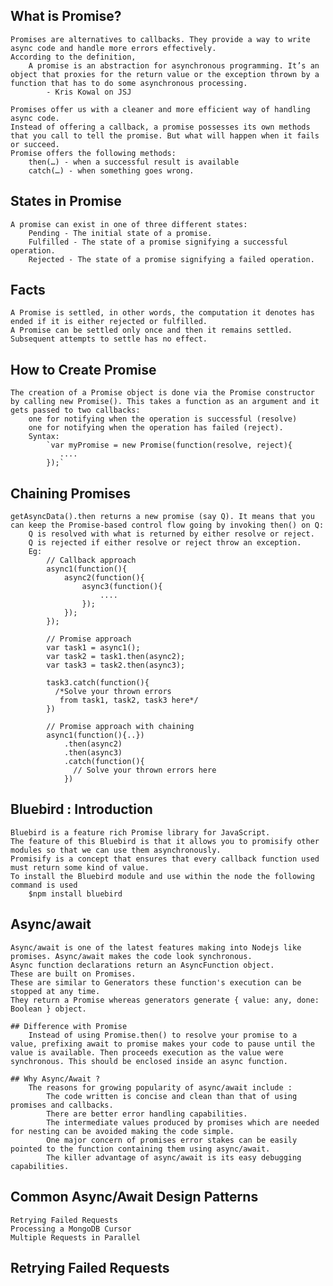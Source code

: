 ## What is Promise?
    Promises are alternatives to callbacks. They provide a way to write async code and handle more errors effectively.
    According to the definition,
        A promise is an abstraction for asynchronous programming. It’s an object that proxies for the return value or the exception thrown by a function that has to do some asynchronous processing.
            - Kris Kowal on JSJ

    Promises offer us with a cleaner and more efficient way of handling async code.
    Instead of offering a callback, a promise possesses its own methods that you call to tell the promise. But what will happen when it fails or succeed.
    Promise offers the following methods:
        then(…) - when a successful result is available
        catch(…) - when something goes wrong.

## States in Promise
    A promise can exist in one of three different states:
        Pending - The initial state of a promise.
        Fulfilled - The state of a promise signifying a successful operation.
        Rejected - The state of a promise signifying a failed operation.
## Facts
    A Promise is settled, in other words, the computation it denotes has ended if it is either rejected or fulfilled.
    A Promise can be settled only once and then it remains settled. Subsequent attempts to settle has no effect.

## How to Create Promise
    The creation of a Promise object is done via the Promise constructor by calling new Promise(). This takes a function as an argument and it gets passed to two callbacks:
        one for notifying when the operation is successful (resolve)
        one for notifying when the operation has failed (reject).
        Syntax:
            `var myPromise = new Promise(function(resolve, reject){   
               ....  
            });`
    
## Chaining Promises
    getAsyncData().then returns a new promise (say Q). It means that you can keep the Promise-based control flow going by invoking then() on Q:
        Q is resolved with what is returned by either resolve or reject.
        Q is rejected if either resolve or reject throw an exception.
        Eg:
            // Callback approach
            async1(function(){
                async2(function(){
                    async3(function(){
                        ....
                    });
                });
            });
            
            // Promise approach
            var task1 = async1();
            var task2 = task1.then(async2);
            var task3 = task2.then(async3);
            
            task3.catch(function(){
              /*Solve your thrown errors 
               from task1, task2, task3 here*/
            })
            
            // Promise approach with chaining
            async1(function(){..})
                .then(async2)
                .then(async3)
                .catch(function(){
                  // Solve your thrown errors here
                })
                   

## Bluebird : Introduction
    Bluebird is a feature rich Promise library for JavaScript.
    The feature of this Bluebird is that it allows you to promisify other modules so that we can use them asynchronously.
    Promisify is a concept that ensures that every callback function used must return some kind of value.
    To install the Bluebird module and use within the node the following command is used
        $npm install bluebird

## Async/await
    Async/await is one of the latest features making into Nodejs like promises. Async/await makes the code look synchronous.
    Async function declarations return an AsyncFunction object.
    These are built on Promises.
    These are similar to Generators these function's execution can be stopped at any time.
    They return a Promise whereas generators generate { value: any, done: Boolean } object.

    ## Difference with Promise
        Instead of using Promise.then() to resolve your promise to a value, prefixing await to promise makes your code to pause until the value is available. Then proceeds execution as the value were synchronous. This should be enclosed inside an async function.

    ## Why Async/Await ?
        The reasons for growing popularity of async/await include :
            The code written is concise and clean than that of using promises and callbacks.
            There are better error handling capabilities.
            The intermediate values produced by promises which are needed for nesting can be avoided making the code simple.
            One major concern of promises error stakes can be easily pointed to the function containing them using async/await.
            The killer advantage of async/await is its easy debugging capabilities.

## Common Async/Await Design Patterns
    Retrying Failed Requests
    Processing a MongoDB Cursor
    Multiple Requests in Parallel

## Retrying Failed Requests
    